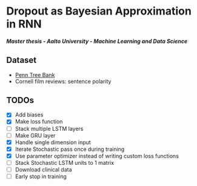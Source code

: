 # Dropout as Bayesian Approximation in RNN
##### Master thesis - Aalto University - Machine Learning and Data Science

## Dataset
- [Penn Tree Bank](https://www.kaggle.com/nltkdata/penn-tree-bank/data)
- Cornell film reviews: sentence polarity


## TODOs
- [x] Add biases
- [x] Make loss function
- [ ] Stack multiple LSTM layers
- [ ] Make GRU layer
- [x] Handle single dimension input
- [x] Iterate Stochastic pass once during training
- [x] Use parameter optimizer instead of writing custom loss functions
- [ ] Stack Stochastic LSTM units to 1 matrix
- [ ] Download clinical data
- [ ] Early stop in training
